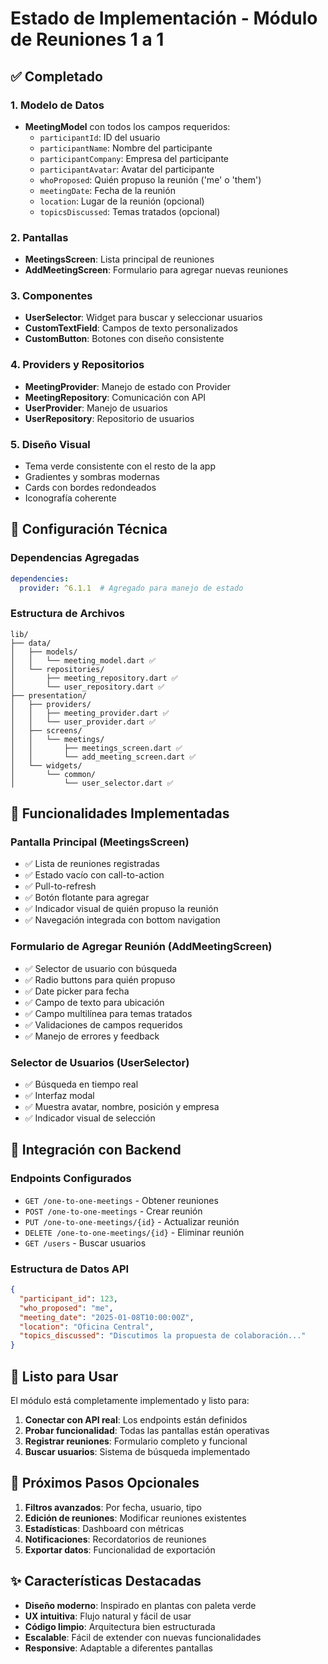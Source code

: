 # Estado de Implementación - Módulo de Reuniones 1 a 1

## ✅ Completado

### 1. Modelo de Datos
- **MeetingModel** con todos los campos requeridos:
  - `participantId`: ID del usuario
  - `participantName`: Nombre del participante
  - `participantCompany`: Empresa del participante
  - `participantAvatar`: Avatar del participante
  - `whoProposed`: Quién propuso la reunión ('me' o 'them')
  - `meetingDate`: Fecha de la reunión
  - `location`: Lugar de la reunión (opcional)
  - `topicsDiscussed`: Temas tratados (opcional)

### 2. Pantallas
- **MeetingsScreen**: Lista principal de reuniones
- **AddMeetingScreen**: Formulario para agregar nuevas reuniones

### 3. Componentes
- **UserSelector**: Widget para buscar y seleccionar usuarios
- **CustomTextField**: Campos de texto personalizados
- **CustomButton**: Botones con diseño consistente

### 4. Providers y Repositorios
- **MeetingProvider**: Manejo de estado con Provider
- **MeetingRepository**: Comunicación con API
- **UserProvider**: Manejo de usuarios
- **UserRepository**: Repositorio de usuarios

### 5. Diseño Visual
- Tema verde consistente con el resto de la app
- Gradientes y sombras modernas
- Cards con bordes redondeados
- Iconografía coherente

## 🔧 Configuración Técnica

### Dependencias Agregadas
```yaml
dependencies:
  provider: ^6.1.1  # Agregado para manejo de estado
```

### Estructura de Archivos
```
lib/
├── data/
│   ├── models/
│   │   └── meeting_model.dart ✅
│   └── repositories/
│       ├── meeting_repository.dart ✅
│       └── user_repository.dart ✅
├── presentation/
│   ├── providers/
│   │   ├── meeting_provider.dart ✅
│   │   └── user_provider.dart ✅
│   ├── screens/
│   │   └── meetings/
│   │       ├── meetings_screen.dart ✅
│   │       └── add_meeting_screen.dart ✅
│   └── widgets/
│       └── common/
│           └── user_selector.dart ✅
```

## 🎯 Funcionalidades Implementadas

### Pantalla Principal (MeetingsScreen)
- ✅ Lista de reuniones registradas
- ✅ Estado vacío con call-to-action
- ✅ Pull-to-refresh
- ✅ Botón flotante para agregar
- ✅ Indicador visual de quién propuso la reunión
- ✅ Navegación integrada con bottom navigation

### Formulario de Agregar Reunión (AddMeetingScreen)
- ✅ Selector de usuario con búsqueda
- ✅ Radio buttons para quién propuso
- ✅ Date picker para fecha
- ✅ Campo de texto para ubicación
- ✅ Campo multilínea para temas tratados
- ✅ Validaciones de campos requeridos
- ✅ Manejo de errores y feedback

### Selector de Usuarios (UserSelector)
- ✅ Búsqueda en tiempo real
- ✅ Interfaz modal
- ✅ Muestra avatar, nombre, posición y empresa
- ✅ Indicador visual de selección

## 🔗 Integración con Backend

### Endpoints Configurados
- `GET /one-to-one-meetings` - Obtener reuniones
- `POST /one-to-one-meetings` - Crear reunión
- `PUT /one-to-one-meetings/{id}` - Actualizar reunión
- `DELETE /one-to-one-meetings/{id}` - Eliminar reunión
- `GET /users` - Buscar usuarios

### Estructura de Datos API
```json
{
  "participant_id": 123,
  "who_proposed": "me",
  "meeting_date": "2025-01-08T10:00:00Z",
  "location": "Oficina Central",
  "topics_discussed": "Discutimos la propuesta de colaboración..."
}
```

## 🚀 Listo para Usar

El módulo está completamente implementado y listo para:

1. **Conectar con API real**: Los endpoints están definidos
2. **Probar funcionalidad**: Todas las pantallas están operativas
3. **Registrar reuniones**: Formulario completo y funcional
4. **Buscar usuarios**: Sistema de búsqueda implementado

## 📝 Próximos Pasos Opcionales

1. **Filtros avanzados**: Por fecha, usuario, tipo
2. **Edición de reuniones**: Modificar reuniones existentes
3. **Estadísticas**: Dashboard con métricas
4. **Notificaciones**: Recordatorios de reuniones
5. **Exportar datos**: Funcionalidad de exportación

## ✨ Características Destacadas

- **Diseño moderno**: Inspirado en plantas con paleta verde
- **UX intuitiva**: Flujo natural y fácil de usar
- **Código limpio**: Arquitectura bien estructurada
- **Escalable**: Fácil de extender con nuevas funcionalidades
- **Responsive**: Adaptable a diferentes pantallas
